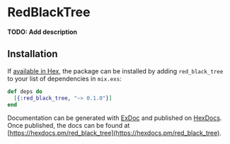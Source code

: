 # RedBlackTree

**TODO: Add description**

## Installation

If [available in Hex](https://hex.pm/docs/publish), the package can be installed
by adding `red_black_tree` to your list of dependencies in `mix.exs`:

```elixir
def deps do
  [{:red_black_tree, "~> 0.1.0"}]
end
```

Documentation can be generated with [ExDoc](https://github.com/elixir-lang/ex_doc)
and published on [HexDocs](https://hexdocs.pm). Once published, the docs can
be found at [https://hexdocs.pm/red_black_tree](https://hexdocs.pm/red_black_tree).

